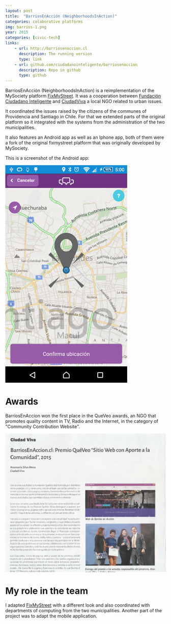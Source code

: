 ```yaml
---
layout: post
title:  "BarriosEnAcción (NeighborhoodsInAction)"
categories: colaborative platforms
img: barrios-1.png
year: 2015
categories: [civic-tech]
links: 
    - url: http://barriosenaccion.cl
      description: The running version
      type: link
    - url: github.com/ciudadanointeligente/barriosenaccion
      description: Repo in github
      type: github
---
```


BarriosEnAcción (NeighborhoodsInAction) is a reimplementation of the MySociety platform [FixMyStreet](http://fixmystreet.org/). It was a cooperation between [Fundación Ciudadano Inteligente](http://ciudadanointeligente.org) and [CiudadViva](http://ciudadviva.cl) a local NGO related to urban issues.

It coordinated the issues raised by the citizens of the communes of Providencia and Santiago in Chile.
For that we extended parts of the original platform so it integrated with the systems from the administration of the two municipalities.

It also features an Android app as well as an Iphone app, both of them were a fork of the original fixmystreet platform that was originally developed by MySociety.

This is a screenshot of the Android app:

![](/images/barrios-2.png)

Awards
======
BarriosEnAccion won the first place in the QueVeo awards, an NGO that promotes quality content in TV, Radio and the Internet, in the category of "Community Contribution Website".

![](/images/barrios-3.png)

My role in the team
===================
I adapted [FixMyStreet](http://fixmystreet.org/) with a different look and also coordinated with departments of computing from the two municipalities.
Another part of the project was to adapt the mobile application.